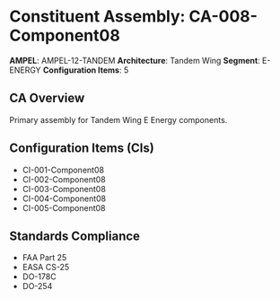 # Constituent Assembly: CA-008-Component08

**AMPEL**: AMPEL-12-TANDEM
**Architecture**: Tandem Wing
**Segment**: E-ENERGY
**Configuration Items**: 5

## CA Overview
Primary assembly for Tandem Wing E Energy components.

## Configuration Items (CIs)
- CI-001-Component08
- CI-002-Component08
- CI-003-Component08
- CI-004-Component08
- CI-005-Component08

## Standards Compliance
- FAA Part 25
- EASA CS-25
- DO-178C
- DO-254
